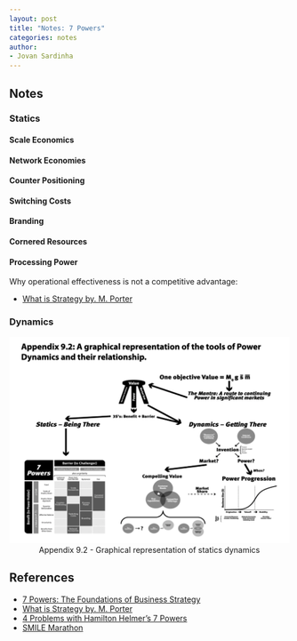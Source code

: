 ```yaml
---
layout: post
title: "Notes: 7 Powers"
categories: notes
author:
- Jovan Sardinha
---
```


## Notes

### Statics

#### Scale Economics

#### Network Economies

#### Counter Positioning

#### Switching Costs

#### Branding

#### Cornered Resources

#### Processing Power

Why operational effectiveness is not a competitive advantage:
* [What is Strategy by. M. Porter](https://orion2020.org/archivo/pensamiento_estrategico/01_1_whatsstrategy.pdf)

### Dynamics

<div style="text-align: center">
  <img src="/assets/post_assets/7-powers/appendix_9_2.png"/>
  <figcaption>Appendix 9.2 - Graphical representation of statics dynamics</figcaption>
</div>


## References
* [7 Powers: The Foundations of Business Strategy](https://www.amazon.com/dp/B01MRLFFQ7/ref=dp-kindle-redirect?_encoding=UTF8&btkr=1)
* [What is Strategy by. M. Porter](https://orion2020.org/archivo/pensamiento_estrategico/01_1_whatsstrategy.pdf)
* [4 Problems with Hamilton Helmer’s 7 Powers](https://jefftowson.com/membership_content/4-problems-with-hamilton-helmers-7-powers-jeffs-asia-tech-class-podcast-62/)
* [SMILE Marathon](https://podcasts.google.com/feed/aHR0cHM6Ly9mZWVkcy5idXp6c3Byb3V0LmNvbS81OTMwODYucnNz/episode/QnV6enNwcm91dC00MTY1NzMw?sa=X&ved=0CA0QkfYCahcKEwiwoMzLyOXwAhUAAAAAHQAAAAAQAQ)